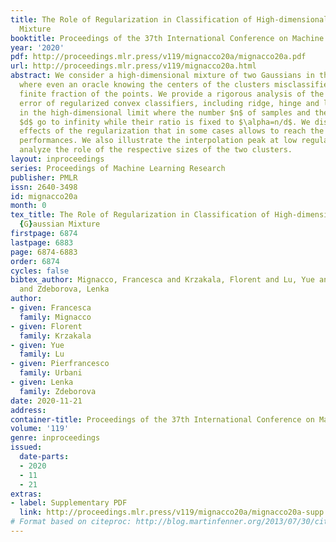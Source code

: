 ```yaml
---
title: The Role of Regularization in Classification of High-dimensional Noisy Gaussian
  Mixture
booktitle: Proceedings of the 37th International Conference on Machine Learning
year: '2020'
pdf: http://proceedings.mlr.press/v119/mignacco20a/mignacco20a.pdf
url: http://proceedings.mlr.press/v119/mignacco20a.html
abstract: We consider a high-dimensional mixture of two Gaussians in the noisy regime
  where even an oracle knowing the centers of the clusters misclassifies a small but
  finite fraction of the points. We provide a rigorous analysis of the generalization
  error of regularized convex classifiers, including ridge, hinge and logistic regression,
  in the high-dimensional limit where the number $n$ of samples and their dimension
  $d$ go to infinity while their ratio is fixed to $\alpha=n/d$. We discuss surprising
  effects of the regularization that in some cases allows to reach the Bayes-optimal
  performances. We also illustrate the interpolation peak at low regularization, and
  analyze the role of the respective sizes of the two clusters.
layout: inproceedings
series: Proceedings of Machine Learning Research
publisher: PMLR
issn: 2640-3498
id: mignacco20a
month: 0
tex_title: The Role of Regularization in Classification of High-dimensional Noisy
  {G}aussian Mixture
firstpage: 6874
lastpage: 6883
page: 6874-6883
order: 6874
cycles: false
bibtex_author: Mignacco, Francesca and Krzakala, Florent and Lu, Yue and Urbani, Pierfrancesco
  and Zdeborova, Lenka
author:
- given: Francesca
  family: Mignacco
- given: Florent
  family: Krzakala
- given: Yue
  family: Lu
- given: Pierfrancesco
  family: Urbani
- given: Lenka
  family: Zdeborova
date: 2020-11-21
address: 
container-title: Proceedings of the 37th International Conference on Machine Learning
volume: '119'
genre: inproceedings
issued:
  date-parts:
  - 2020
  - 11
  - 21
extras:
- label: Supplementary PDF
  link: http://proceedings.mlr.press/v119/mignacco20a/mignacco20a-supp.pdf
# Format based on citeproc: http://blog.martinfenner.org/2013/07/30/citeproc-yaml-for-bibliographies/
---
```


